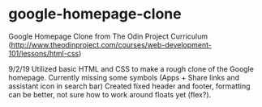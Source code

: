 # google-homepage-clone
Google Homepage Clone from The Odin Project Curriculum (http://www.theodinproject.com/courses/web-development-101/lessons/html-css)

9/2/19
Utilized basic HTML and CSS to make a rough clone of the Google homepage.
Currently missing some symbols (Apps + Share links and assistant icon in search bar)
Created fixed header and footer, formatting can be better, not sure how to work around floats yet (flex?).